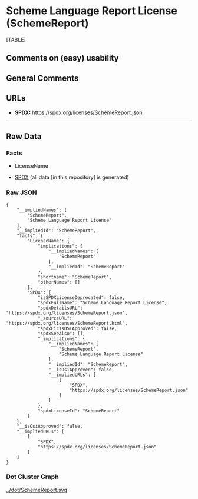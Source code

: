 # Scheme Language Report License (SchemeReport)

[TABLE]

## Comments on (easy) usability

## General Comments

## URLs

-   **SPDX:** https://spdx.org/licenses/SchemeReport.json

------------------------------------------------------------------------

## Raw Data

### Facts

-   LicenseName

-   [SPDX](https://spdx.org/licenses/SchemeReport.html "SPDX") (all data
    \[in this repository\] is generated)

### Raw JSON

    {
        "__impliedNames": [
            "SchemeReport",
            "Scheme Language Report License"
        ],
        "__impliedId": "SchemeReport",
        "facts": {
            "LicenseName": {
                "implications": {
                    "__impliedNames": [
                        "SchemeReport"
                    ],
                    "__impliedId": "SchemeReport"
                },
                "shortname": "SchemeReport",
                "otherNames": []
            },
            "SPDX": {
                "isSPDXLicenseDeprecated": false,
                "spdxFullName": "Scheme Language Report License",
                "spdxDetailsURL": "https://spdx.org/licenses/SchemeReport.json",
                "_sourceURL": "https://spdx.org/licenses/SchemeReport.html",
                "spdxLicIsOSIApproved": false,
                "spdxSeeAlso": [],
                "_implications": {
                    "__impliedNames": [
                        "SchemeReport",
                        "Scheme Language Report License"
                    ],
                    "__impliedId": "SchemeReport",
                    "__isOsiApproved": false,
                    "__impliedURLs": [
                        [
                            "SPDX",
                            "https://spdx.org/licenses/SchemeReport.json"
                        ]
                    ]
                },
                "spdxLicenseId": "SchemeReport"
            }
        },
        "__isOsiApproved": false,
        "__impliedURLs": [
            [
                "SPDX",
                "https://spdx.org/licenses/SchemeReport.json"
            ]
        ]
    }

### Dot Cluster Graph

[../dot/SchemeReport.svg](../dot/SchemeReport.svg "../dot/SchemeReport.svg")
